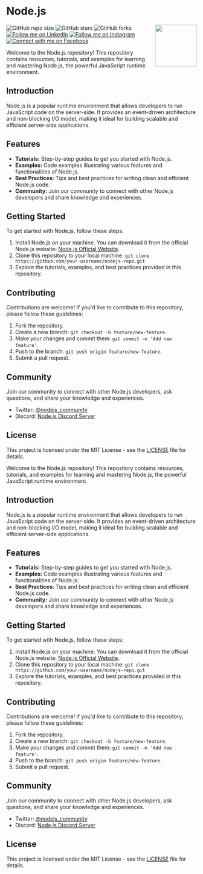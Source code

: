 # Node.js

<img src="https://i.ibb.co/SydNf6S/pngwing-com-1.png" align="right" width="110" height="110" />

![GitHub repo size](https://img.shields.io/github/repo-size/rockyhaque/node-ninja)
![GitHub stars](https://img.shields.io/github/stars/rockyhaque/node-ninja?style=social)
![GitHub forks](https://img.shields.io/github/forks/rockyhaque/rockyhaque?style=social)
[![Follow me on LinkedIn](https://img.shields.io/badge/-LinkedIn-blue?style=flat-square&logo=linkedin&logoColor=white&link=https://www.linkedin.com/in/your-linkedin-handle/)](https://www.linkedin.com/in/your-linkedin-handle/)
[![Follow me on Instagram](https://img.shields.io/badge/-Instagram-E4405F?style=flat-square&logo=instagram&logoColor=white&link=https://www.instagram.com/rocky_haque.10/)](https://www.instagram.com/rocky_haque.10/)
[![Connect with me on Facebook](https://img.shields.io/badge/-Facebook-1877F2?style=flat-square&logo=facebook&logoColor=white&link=https://www.facebook.com/rockyhaquee/)](https://www.facebook.com/rockyhaquee/)

Welcome to the Node.js repository! This repository contains resources, tutorials, and examples for learning and mastering Node.js, the powerful JavaScript runtime environment.

## Introduction

Node.js is a popular runtime environment that allows developers to run JavaScript code on the server-side. It provides an event-driven architecture and non-blocking I/O model, making it ideal for building scalable and efficient server-side applications.

## Features

- **Tutorials:** Step-by-step guides to get you started with Node.js.
- **Examples:** Code examples illustrating various features and functionalities of Node.js.
- **Best Practices:** Tips and best practices for writing clean and efficient Node.js code.
- **Community:** Join our community to connect with other Node.js developers and share knowledge and experiences.

## Getting Started

To get started with Node.js, follow these steps:

1. Install Node.js on your machine. You can download it from the official Node.js website: [Node.js Official Website](https://nodejs.org/).
2. Clone this repository to your local machine: `git clone https://github.com/your-username/nodejs-repo.git`
3. Explore the tutorials, examples, and best practices provided in this repository.

## Contributing

Contributions are welcome! If you'd like to contribute to this repository, please follow these guidelines:

1. Fork the repository.
2. Create a new branch: `git checkout -b feature/new-feature`.
3. Make your changes and commit them: `git commit -m 'Add new feature'`.
4. Push to the branch: `git push origin feature/new-feature`.
5. Submit a pull request.

## Community

Join our community to connect with other Node.js developers, ask questions, and share your knowledge and experiences.

- Twitter: [@nodejs_community](https://twitter.com/nodejs_community)
- Discord: [Node.js Discord Server](https://discord.gg/nodejs)

## License

This project is licensed under the MIT License - see the [LICENSE](LICENSE) file for details.



Welcome to the Node.js repository! This repository contains resources, tutorials, and examples for learning and mastering Node.js, the powerful JavaScript runtime environment.

## Introduction

Node.js is a popular runtime environment that allows developers to run JavaScript code on the server-side. It provides an event-driven architecture and non-blocking I/O model, making it ideal for building scalable and efficient server-side applications.

## Features

- **Tutorials:** Step-by-step guides to get you started with Node.js.
- **Examples:** Code examples illustrating various features and functionalities of Node.js.
- **Best Practices:** Tips and best practices for writing clean and efficient Node.js code.
- **Community:** Join our community to connect with other Node.js developers and share knowledge and experiences.

## Getting Started

To get started with Node.js, follow these steps:

1. Install Node.js on your machine. You can download it from the official Node.js website: [Node.js Official Website](https://nodejs.org/).
2. Clone this repository to your local machine: `git clone https://github.com/your-username/nodejs-repo.git`
3. Explore the tutorials, examples, and best practices provided in this repository.

## Contributing

Contributions are welcome! If you'd like to contribute to this repository, please follow these guidelines:

1. Fork the repository.
2. Create a new branch: `git checkout -b feature/new-feature`.
3. Make your changes and commit them: `git commit -m 'Add new feature'`.
4. Push to the branch: `git push origin feature/new-feature`.
5. Submit a pull request.

## Community

Join our community to connect with other Node.js developers, ask questions, and share your knowledge and experiences.

- Twitter: [@nodejs_community](https://twitter.com/nodejs_community)
- Discord: [Node.js Discord Server](https://discord.gg/nodejs)

## License

This project is licensed under the MIT License - see the [LICENSE](LICENSE) file for details.

